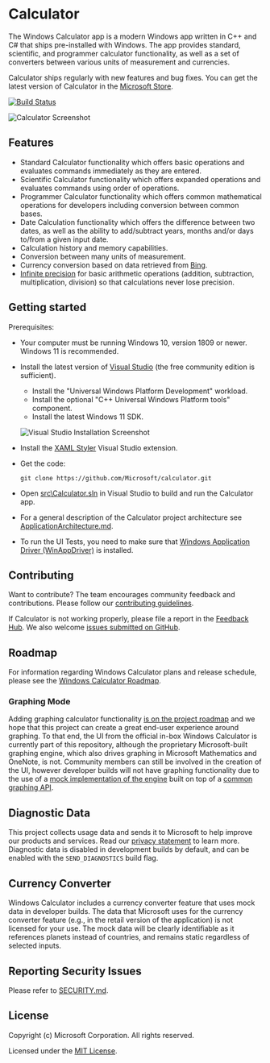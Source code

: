 # Calculator
The Windows Calculator app is a modern Windows app written in C++ and C# that ships pre-installed with Windows.
The app provides standard, scientific, and programmer calculator functionality, as well as a set of converters between various units of measurement and currencies.

Calculator ships regularly with new features and bug fixes. You can get the latest version of Calculator in the [Microsoft Store](https://www.microsoft.com/store/apps/9WZDNCRFHVN5).

[![Build Status](https://dev.azure.com/ms/calculator/_apis/build/status/Calculator-CI?branchName=master)](https://dev.azure.com/ms/calculator/_build/latest?definitionId=57&branchName=master)

  ![Calculator Screenshot](docs/Images/CalculatorScreenshot.png)

## Features
- Standard Calculator functionality which offers basic operations and evaluates commands immediately as they are entered.
- Scientific Calculator functionality which offers expanded operations and evaluates commands using order of operations.
- Programmer Calculator functionality which offers common mathematical operations for developers including conversion between common bases.
- Date Calculation functionality which offers the difference between two dates, as well as the ability to add/subtract years, months and/or days to/from a given input date.
- Calculation history and memory capabilities.
- Conversion between many units of measurement.
- Currency conversion based on data retrieved from [Bing](https://www.bing.com).
- [Infinite precision](https://en.wikipedia.org/wiki/Arbitrary-precision_arithmetic) for basic
  arithmetic operations (addition, subtraction, multiplication, division) so that calculations
  never lose precision.

## Getting started
Prerequisites:
- Your computer must be running Windows 10, version 1809 or newer. Windows 11 is recommended.
- Install the latest version of [Visual Studio](https://developer.microsoft.com/en-us/windows/downloads) (the free community edition is sufficient).
  - Install the "Universal Windows Platform Development" workload.
  - Install the optional "C++ Universal Windows Platform tools" component.
  - Install the latest Windows 11 SDK.

  ![Visual Studio Installation Screenshot](docs/Images/VSInstallationScreenshot.png)
- Install the [XAML Styler](https://marketplace.visualstudio.com/items?itemName=TeamXavalon.XAMLStyler) Visual Studio extension.

- Get the code:
    ```
    git clone https://github.com/Microsoft/calculator.git
    ```

- Open [src\Calculator.sln](/src/Calculator.sln) in Visual Studio to build and run the Calculator app.
- For a general description of the Calculator project architecture see [ApplicationArchitecture.md](docs/ApplicationArchitecture.md).
- To run the UI Tests, you need to make sure that
  [Windows Application Driver (WinAppDriver)](https://github.com/microsoft/WinAppDriver/releases/latest)
  is installed.

## Contributing
Want to contribute? The team encourages community feedback and contributions. Please follow our [contributing guidelines](CONTRIBUTING.md).

If Calculator is not working properly, please file a report in the [Feedback Hub](https://insider.windows.com/en-us/fb/?contextid=130).
We also welcome [issues submitted on GitHub](https://github.com/Microsoft/calculator/issues).

## Roadmap
For information regarding Windows Calculator plans and release schedule, please see the [Windows Calculator Roadmap](docs/Roadmap.md).

### Graphing Mode
Adding graphing calculator functionality [is on the project roadmap](https://github.com/Microsoft/calculator/issues/338) and we hope that this project can create a great end-user experience around graphing. To that end, the UI from the official in-box Windows Calculator is currently part of this repository, although the proprietary Microsoft-built graphing engine, which also drives graphing in Microsoft Mathematics and OneNote, is not. Community members can still be involved in the creation of the UI, however developer builds will not have graphing functionality due to the use of a [mock implementation of the engine](/src/GraphingImpl/Mocks) built on top of a
[common graphing API](/src/GraphingInterfaces).

## Diagnostic Data
This project collects usage data and sends it to Microsoft to help improve our products and services.
Read our [privacy statement](https://go.microsoft.com/fwlink/?LinkId=521839) to learn more.
Diagnostic data is disabled in development builds by default, and can be enabled with the `SEND_DIAGNOSTICS`
build flag.

## Currency Converter
Windows Calculator includes a currency converter feature that uses mock data in developer builds. The data that
Microsoft uses for the currency converter feature (e.g., in the retail version of the application) is not licensed
for your use. The mock data will be clearly identifiable as it references planets instead of countries,
and remains static regardless of selected inputs.

## Reporting Security Issues
Please refer to [SECURITY.md](./SECURITY.md).

## License
Copyright (c) Microsoft Corporation. All rights reserved.

Licensed under the [MIT License](./LICENSE).
